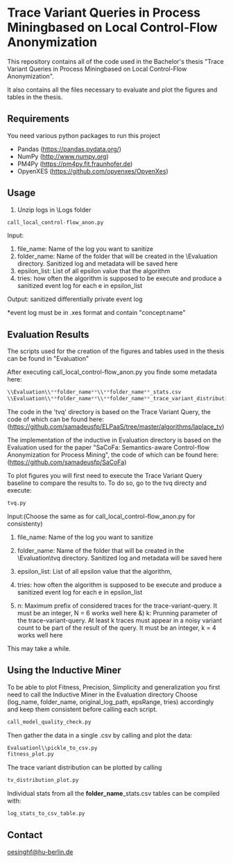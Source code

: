 # Trace Variant Queries in Process Miningbased on Local Control-Flow Anonymization

This repository contains all of the code used in the Bachelor's thesis "Trace Variant Queries in Process Miningbased on Local Control-Flow Anonymization".

It also contains all the files necessary to evaluate and plot the figures and tables in the thesis.

## Requirements
You need various python packages to run this project
- Pandas (https://pandas.pydata.org/)
- NumPy (http://www.numpy.org)
- PM4Py (https://pm4py.fit.fraunhofer.de)
- OpyenXES (https://github.com/opyenxes/OpyenXes)




## Usage

1. Unzip logs in \\Logs folder

```python
call_local_control-flow_anon.py
```

Input:
1) file_name: Name of the log you want to sanitize
2) folder_name: Name of the folder that will be created in the \\Evaluation directory. Sanitized log and metadata will be saved here
3) epsilon_list: List of all epsilon value that the algorithm
4) tries: how often the algorithm is supposed to be execute and produce a sanitized event log for each e in epsilon_list

Output:
sanitized differentially private event log

*event log must be in .xes format and contain "concept:name"

## Evaluation Results

The scripts used for the creation of the figures and tables used in the thesis can be found in "Evaluation"

After executing call_local_control-flow_anon.py you finde some metadata here:
```python
\\Evaluation\\**folder_name**\\**folder_name**_stats.csv
\\Evaluation\\**folder_name**\\**folder_name**_trace_variant_distribution.csv
```

The code in the 'tvq' directory is based on the Trace Variant Query, the code of which can be found here:
 (https://github.com/samadeusfp/ELPaaS/tree/master/algorithms/laplace_tv)

The implementation of the inductive in Evaluation directory is based on the Evaluation used for the paper "SaCoFa: Semantics-aware Control-flow Anonymization for Process Mining",
 the code of which can be found here:
(https://github.com/samadeusfp/SaCoFa)



To plot figures you will first need to execute the Trace Variant Query baseline to compare the results to.
To do so, go to the tvq directy and execute:

```python
tvq.py
```


Input:(Choose the same as for call_local_control-flow_anon.py for consistenty)
1) file_name: Name of the log you want to sanitize
2) folder_name: Name of the folder that will be created in the \\Evaluation\\tvq directory. Sanitized log and metadata will be saved here
3) epsilon_list: List of all epsilon value that the algorithm,
4) tries: how often the algorithm is supposed to be execute and produce a sanitized event log for each e in epsilon_list

5) n: Maximum prefix of considered traces for the trace-variant-query. It must be an integer, N = 6 works well here
&) k: Prunning parameter of the trace-variant-query. At least k traces must appear in a noisy variant count to be part of the result of the query. It must be an integer, k = 4 works well here

This may take a while.

## Using the Inductive Miner
To be able to plot Fitness, Precision, Simplicity and generalization you first need to call the Inductive Miner
in the Evaluation directory
Choose (log_name, folder_name, original_log_path, epsRange, tries) accordingly and keep them consistent before calling each script.

```python
call_model_quality_check.py
```

Then gather the data in a single .csv by calling and plot the data:

```python
Evaluationl\\pickle_to_csv.py
fitness_plot.py
```

The trace variant distribution can be plotted by calling

```python
tv_distribution_plot.py
```

Individual stats from all the **folder_name**_stats.csv tables can be compiled with:
```python
log_stats_to_csv_table.py
```



## Contact
oesinghf@hu-berlin.de

